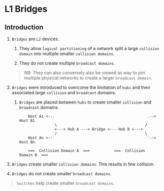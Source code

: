 # L1 Bridges

## Introduction

1. `Bridges` are `L2` devices. 

    1. They allow `logical partitioning` of a network split a large `collision domain` into multiple smaller `collision domains`.

    2. They do not create multiple `broadcast domains`.

    > NB: They can also conversely also be viewed as way to join multiple physical networks to create a larger `broadcast domain`.

2. `Bridges` were introduced to overcome the limitation of `hubs` and their associated large `collision` and `broadcast` domains.

    1. `Bridges` are placed between `hubs` to create smaller `collision` and `broadcast` domains.

        ```
            Host A1 <--.                                          .--> Host B1
                        \                                        /
                        +---> Hub A ---> Bridge <--- Hub B <---+
                        /                                        \
            Host An <--`                                          `--> Host Bn

            <==  Collision Domain A  ==>           <==  Collision Domain B  ==>             
        ```

3. `Bridges` create smaller `collision domains`. This results in few collision.

4. `Bridges` do not create smaller `broadcast domains`.

> `Switches` help create smaller `broadcast domains`.

